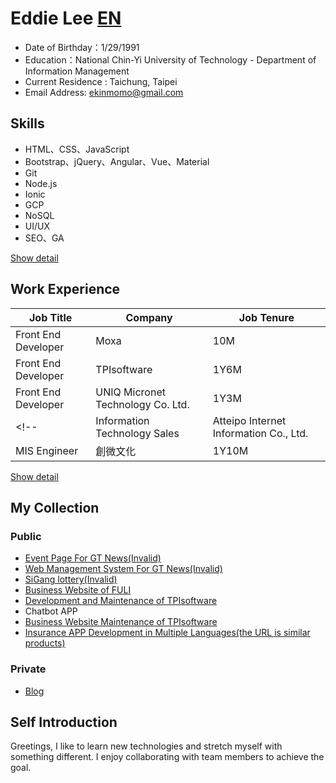 # Eddie Lee [EN](/README.md)

- Date of Birthday：1/29/1991
- Education：National Chin-Yi University of Technology - Department of Information Management
- Current Residence : Taichung, Taipei
- Email Address: ekinmomo@gmail.com

## Skills

- HTML、CSS、JavaScript
- Bootstrap、jQuery、Angular、Vue、Material
- Git
- Node.js
- Ionic
- GCP
- NoSQL
- UI/UX
- SEO、GA

[Show detail](/skills_EN.md)

## Work Experience

| Job Title           | Company        | Job Tenure  |
| ------------------- | ------------------------ | ----- |
| Front End Developer | Moxa | 10M    |
| Front End Developer | TPIsoftware     | 1Y6M  |
| Front End Developer | UNIQ Micronet Technology Co. Ltd.     | 1Y3M  |
<!-- | Information Technology Sales   | Atteipo Internet Information Co., Ltd.     | 7M    |
| MIS Engineer | 創微文化                | 1Y10M | -->

[Show detail](/career_EN.md)

## My Collection

### Public

- [Event Page For GT News(Invalid)](http://www.gt-news.com/index.html)
- [Web Management System For GT News(Invalid)](http://gtnews.gt-program.com/)
- [SiGang lottery(Invalid)](http://universallottery.gttest12.com/index)
- [Business Website of FULI](http://fuligaming.com/cn/)
- [Development and Maintenance of TPIsoftware](https://www.tpisoftware.com/tpu/index)
- Chatbot APP
- [Business Website Maintenance of TPIsoftware](https://www.tpisoftware.com/en/)
- [Insurance APP Development in Multiple Languages(the URL is similar products)](https://www.moxa.com.tw/Product/network_management_software.htm)

### Private

- [Blog](http://www.ekinmomo.com/)

<!-- * 響應式旅遊業 - http://www.nevergiveup.byethost24.com/bootstrap1.html
- 響應式產品介紹 - http://www.nevergiveup.byethost24.com/bootstrap2.html
- 響應式部落格 - http://www.nevergiveup.byethost24.com/bootstrap3.html -->

## Self Introduction

Greetings, I like to learn new technologies and stretch myself with something different. I enjoy collaborating with team members to achieve the goal.
